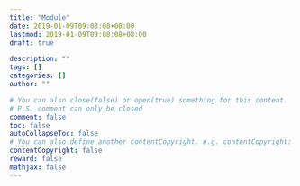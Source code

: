 ```yaml
---
title: "Module"
date: 2019-01-09T09:08:08+08:00
lastmod: 2019-01-09T09:08:08+08:00
draft: true

description: ""
tags: []
categories: []
author: ""

# You can also close(false) or open(true) something for this content.
# P.S. comment can only be closed
comment: false
toc: false
autoCollapseToc: false
# You can also define another contentCopyright. e.g. contentCopyright: "This is another copyright."
contentCopyright: false
reward: false
mathjax: false
---
```


<!--more-->
